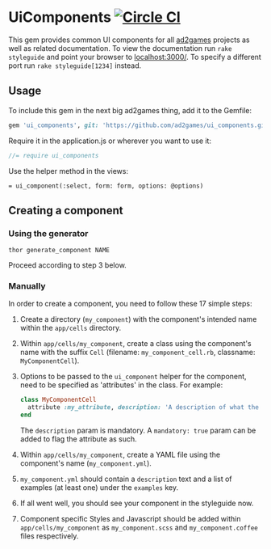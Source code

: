 # UiComponents [![Circle CI](https://circleci.com/gh/ad2games/ui_components.svg?style=svg)](https://circleci.com/gh/ad2games/ui_components)

This gem provides common UI components for all
[ad2games](http://www.ad2games.com/) projects as well as related documentation.
To view the documentation run `rake styleguide` and point your browser to
[localhost:3000/](http://localhost:3000/). To specify a different port
run `rake styleguide[1234]` instead.

## Usage

To include this gem in the next big ad2games thing, add it to the Gemfile:

```ruby
gem 'ui_components', git: 'https://github.com/ad2games/ui_components.git'
```

Require it in the application.js or wherever you want to use it:

```js
//= require ui_components
```

Use the helper method in the views:

```haml
= ui_component(:select, form: form, options: @options)
```

## Creating a component

### Using the generator

```
thor generate_component NAME
```
Proceed according to step 3 below.

### Manually

In order to create a component, you need to follow these 17 simple steps:

1. Create a directory (`my_component`) with the component's intended name
   within the `app/cells` directory.
2. Within `app/cells/my_component`, create a class using the component's
   name with the suffix `Cell` (filename: `my_component_cell.rb`, classname:
   `MyComponentCell`).
3. Options to be passed to the `ui_component` helper for the component,
   need to be specified as 'attributes' in the class. For example:

   ```ruby
   class MyComponentCell
     attribute :my_attribute, description: 'A description of what the attribute is for.'
   end
   ```

   The `description` param is mandatory. A `mandatory: true` param can be
   added to flag the attribute as such.
3. Within `app/cells/my_component`, create a YAML file using the component's
   name (`my_component.yml`).
4. `my_component.yml` should contain a `description` text and a list
   of examples (at least one) under the `examples` key.
5. If all went well, you should see your component in the styleguide
   now.
6. Component specific Styles and Javascript should be added within
   `app/cells/my_component` as
   `my_component.scss` and `my_component.coffee` files respectively.
